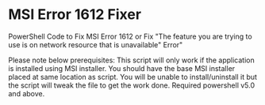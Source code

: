 # MSI Error 1612 Fixer
 PowerShell Code to Fix MSI Error 1612 or Fix "The feature you are trying to use is on network resource that is unavailable" Error"

Please note below prerequisites:
This script will only work if the application is installed using MSI installer.
You should have the base MSI installer placed at same location as script. You will be unable to install/uninstall it but the script will tweak the file to get the work done.
Required powershell v5.0 and above.